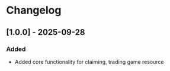 # Changelog

## [1.0.0] - 2025-09-28
### Added
- Added core functionality for claiming, trading game resource